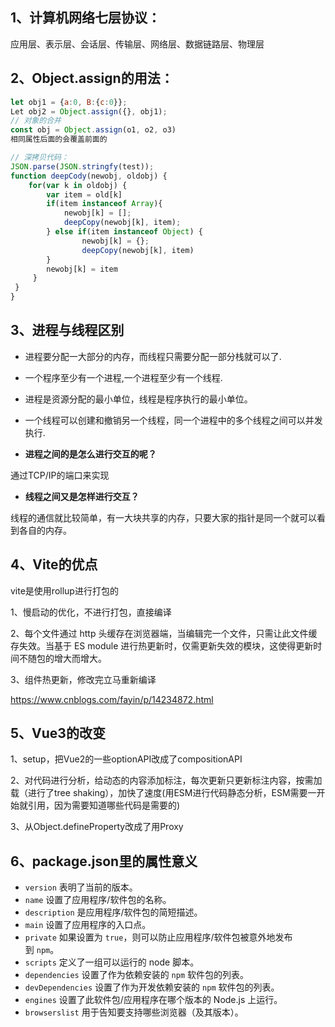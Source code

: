 ## 1、计算机网络七层协议：

应用层、表示层、会话层、传输层、网络层、数据链路层、物理层

## 2、Object.assign的用法：

```jsx
let obj1 = {a:0, B:{c:0}};
Let obj2 = Object.assign({}, obj1);
// 对象的合并
const obj = Object.assign(o1, o2, o3)
相同属性后面的会覆盖前面的
```

```jsx
// 深拷贝代码：
JSON.parse(JSON.stringfy(test)); 
function deepCody(newobj, oldobj) { 
	for(var k in oldobj) { 
		var item = old[k] 
		if(item instanceof Array){ 
			newobj[k] = [];
			deepCopy(newobj[k], item);
		} else if(item instanceof Object) { 
				newobj[k] = {};
				deepCopy(newobj[k], item) 
		} 
		newobj[k] = item
	 }
 } 
}
```

## 3、进程与线程区别

- 进程要分配一大部分的内存，而线程只需要分配一部分栈就可以了.
- 一个程序至少有一个进程,一个进程至少有一个线程.
- 进程是资源分配的最小单位，线程是程序执行的最小单位。
- 一个线程可以创建和撤销另一个线程，同一个进程中的多个线程之间可以并发执行.

- **进程之间的是怎么进行交互的呢？**

通过TCP/IP的端口来实现

- **线程之间又是怎样进行交互？**

线程的通信就比较简单，有一大块共享的内存，只要大家的指针是同一个就可以看到各自的内存。

## 4、Vite的优点

vite是使用rollup进行打包的

1、慢启动的优化，不进行打包，直接编译

2、每个文件通过 http 头缓存在浏览器端，当编辑完一个文件，只需让此文件缓存失效。当基于 ES module 进行热更新时，仅需更新失效的模块，这使得更新时间不随包的增大而增大。

3、组件热更新，修改完立马重新编译

https://www.cnblogs.com/fayin/p/14234872.html

## 5、Vue3的改变

1、setup，把Vue2的一些optionAPI改成了compositionAPI

2、对代码进行分析，给动态的内容添加标注，每次更新只更新标注内容，按需加载（进行了tree shaking），加快了速度(用ESM进行代码静态分析，ESM需要一开始就引用，因为需要知道哪些代码是需要的)

3、从Object.defineProperty改成了用Proxy

## 6、package.json里的属性意义

- `version` 表明了当前的版本。
- `name` 设置了应用程序/软件包的名称。
- `description` 是应用程序/软件包的简短描述。
- `main` 设置了应用程序的入口点。
- `private` 如果设置为 `true`，则可以防止应用程序/软件包被意外地发布到 `npm`。
- `scripts` 定义了一组可以运行的 node 脚本。
- `dependencies` 设置了作为依赖安装的 `npm` 软件包的列表。
- `devDependencies` 设置了作为开发依赖安装的 `npm` 软件包的列表。
- `engines` 设置了此软件包/应用程序在哪个版本的 Node.js 上运行。
- `browserslist` 用于告知要支持哪些浏览器（及其版本）。